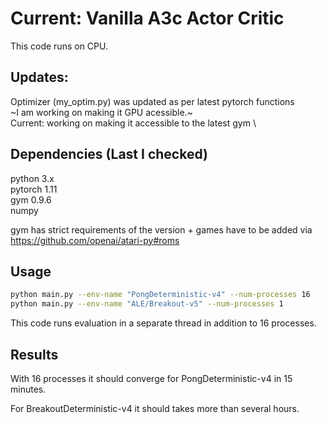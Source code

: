 # Current: Vanilla A3c Actor Critic

This code runs on CPU.

## Updates:
Optimizer (my_optim.py) was updated as per latest pytorch functions \
~I am working on making it GPU acessible.~ \
Current: working on making it accessible to the latest gym  \

## Dependencies (Last I checked)
python 3.x \
pytorch 1.11 \
gym 0.9.6  \
numpy 

gym has strict requirements of the version + games have to be added via https://github.com/openai/atari-py#roms


## Usage
```bash
python main.py --env-name "PongDeterministic-v4" --num-processes 16 
python main.py --env-name "ALE/Breakout-v5" --num-processes 1 
```

This code runs evaluation in a separate thread in addition to 16 processes.

## Results

With 16 processes it should converge for PongDeterministic-v4 in 15 minutes.

For BreakoutDeterministic-v4 it should takes more than several hours.
